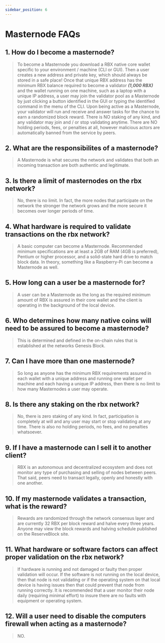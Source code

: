 ```yaml
---
sidebar_position: 6
---
```


# Masternode FAQs

## 1. How do I become a masternode?

> To become a Masternode you download a RBX native core wallet specific to your environment / machine (CLI or GUI). Then a user creates a new address and private key, which should always be stored in a safe place! Once that unique RBX address has the minimum RBX balance required to become a validator **_(1,000 RBX)_** and the wallet running on one machine, such as a laptop with a unique IP address, a user may join the validator pool as a Masternode by just clicking a button identified in the GUI or typing the identified command in the menu of the CLI. Upon being active as a Masternode, your validator will run and receive and answer tasks for the chance to earn a randomized block reward. There is NO staking of any kind, and any validator may join and / or stop validating anytime. There are NO holding periods, fees, or penalties at all, however malicious actors are automatically banned from the service by peers.

## 2. What are the responsibilites of a masternode?

> A Masternode is what secures the network and validates that both an incoming transaction are both authentic and legitimate.

## 3. Is there a limit of masternodes on the rbx network?

> No, there is no limit. In fact, the more nodes that participate on the network the stronger the network grows and the more secure it becomes over longer periods of time.

## 4. What hardware is required to validate transactions on the rbx network?

> A basic computer can become a Masternode. Recommended minimum specifications are at least a 2GB of RAM (4GB is preferred), Pentium or higher processor, and a solid-state hard drive to match block data. In theory, something like a Raspberry-Pi can become a Masternode as well.

## 5. How long can a user be a masternode for?

> A user can be a Masternode as the long as the required minimum amount of RBX is assured in their core wallet and the client is operating in the background of the local device.

## 6. Who determines how many native coins will need to be assured to become a masternode?

> This is determined and defined in the on-chain rules that is established at the networks Genesis Block.

## 7. Can I have more than one masternode?

> So long as anyone has the minimum RBX requirements assured in each wallet with a unique address and running one wallet per machine and each having a unique IP address, then there is no limit to how many Masternodes a user may operate.

## 8. Is there any staking on the rbx network?

> No, there is zero staking of any kind. In fact, participation is completely at will and any user may start or stop validating at any time. There is also no holding periods, no fees, and no penalties whatsoever.

## 9. If I have a masternode can I sell it to another client?

> RBX is an autonomous and decentralized ecosystem and does not monitor any type of purchasing and selling of nodes between peers. That said, peers need to transact legally, openly and honestly with one another.

## 10. If my masternode validates a transaction, what is the reward?

> Rewards are randomized through the network consensus layer and are currently 32 RBX per block reward and halve every three years. Anyone may view the block rewards and halving schedule published on the ReserveBlock site.

## 11. What hardware or software factors can affect proper validation on the rbx network?

> If hardware is running and not damaged or faulty then proper validation will occur. If the software is not running on the local device, then that node is not validating or if the operating system on that local device is having issues then that could prevent that node from running correctly. It is recommended that a user monitor their node daily (requiring minimal effort) to insure there are no faults with equipment or operating system.

## 12. Will a user need to disable the computers firewall when acting as a masternode?

> NO.
